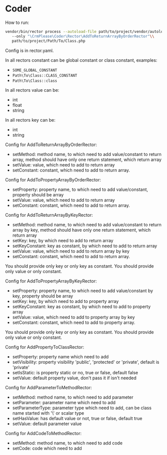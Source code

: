 # Coder

How to run:
```bash
vendor/bin/rector process --autoload-file path/to/project/vendor/autoload.php\\
   --only "\CrmPlease\Coder\Rector\AddToReturnArrayByOrderRector"\\
   path/to/project/Path/To/Class.php
```

Config is in rector.yaml.

In all rectors constant can be global constant or class constant, examples:
- `SOME_GLOBAL_CONSTANT`
- `Path\To\Class::CLASS_CONSTANT`
- `Path\To\Class::class`

In all rectors value can be:
- int
- float
- string

In all rectors key can be:
- int
- string

Config for AddToReturnArrayByOrderRector:
- setMethod: method name, to which need to add value/constant to return array, method should have only one return statement, which return array
- setValue: value, which need to add to return array
- setConstant: constant, which need to add to return array.

Config for AddToPropertyArrayByOrderRector:
- setProperty: property name, to which need to add value/constant, property should be array
- setValue: value, which need to add to return array
- setConstant: constant, which need to add to return array.

Config for AddToReturnArrayByKeyRector:
- setMethod: method name, to which need to add value/constant to return array by key, method should have only one return statement, which return array
- setKey: key, by which need to add to return array
- setKeyConstant: key as constant, by which need to add to return array
- setValue: value, which need to add to return array by key
- setConstant: constant, which need to add to return array.

You should provide only key or only key as constant. You should provide only value or only constant.

Config for AddToPropertyArrayByKeyRector:
- setProperty: property name, to which need to add value/constant by key, property should be array
- setKey: key, by which need to add to property array
- setKeyConstant: key as constant, by which need to add to property array
- setValue: value, which need to add to property array by key
- setConstant: constant, which need to add to property array.

You should provide only key or only key as constant. You should provide only value or only constant.

Config for AddPropertyToClassRector:
- setProperty: property name which need to add
- setVisibility: property visibility 'public', 'protected' or 'private', default is 'private'
- setIsStatic: is property static or no, true or false, default false
- setValue: default property value, don't pass it if isn't needed

Config for AddParameterToMethodRector:
- setMethod: method name, to which need to add parameter
- setParameter: parameter name which need to add
- setParameterType: parameter type which need to add, can be class name started with '\\' or scalar type
- setHasValue: has default value or not, true or false, default true
- setValue: default parameter value

Config for AddCodeToMethodRector:
- setMethod: method name, to which need to add code
- setCode: code which need to add
